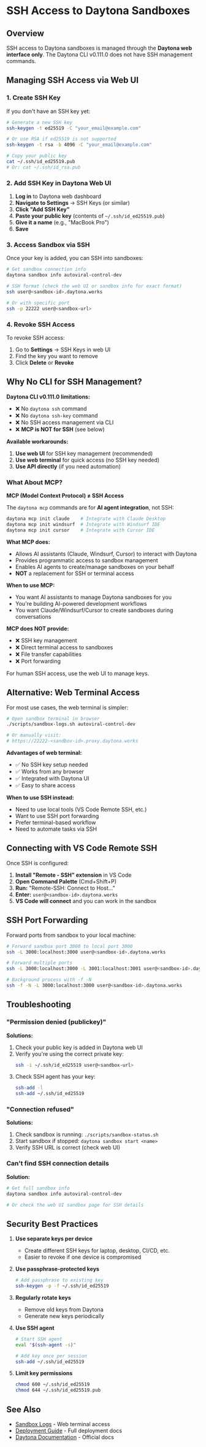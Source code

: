 # SSH Access to Daytona Sandboxes

## Overview

SSH access to Daytona sandboxes is managed through the **Daytona web interface only**. The Daytona CLI v0.111.0 does not have SSH management commands.

## Managing SSH Access via Web UI

### 1. Create SSH Key

If you don't have an SSH key yet:

```bash
# Generate a new SSH key
ssh-keygen -t ed25519 -C "your_email@example.com"

# Or use RSA if ed25519 is not supported
ssh-keygen -t rsa -b 4096 -C "your_email@example.com"

# Copy your public key
cat ~/.ssh/id_ed25519.pub
# Or: cat ~/.ssh/id_rsa.pub
```

### 2. Add SSH Key in Daytona Web UI

1. **Log in** to Daytona web dashboard
2. **Navigate to Settings** → SSH Keys (or similar)
3. **Click "Add SSH Key"**
4. **Paste your public key** (contents of `~/.ssh/id_ed25519.pub`)
5. **Give it a name** (e.g., "MacBook Pro")
6. **Save**

### 3. Access Sandbox via SSH

Once your key is added, you can SSH into sandboxes:

```bash
# Get sandbox connection info
daytona sandbox info autoviral-control-dev

# SSH format (check the web UI or sandbox info for exact format)
ssh user@<sandbox-id>.daytona.works

# Or with specific port
ssh -p 22222 user@<sandbox-url>
```

### 4. Revoke SSH Access

To revoke SSH access:

1. Go to **Settings** → SSH Keys in web UI
2. Find the key you want to remove
3. Click **Delete** or **Revoke**

## Why No CLI for SSH Management?

**Daytona CLI v0.111.0 limitations:**
- ❌ No `daytona ssh` command
- ❌ No `daytona ssh-key` command
- ❌ No SSH access management via CLI
- ❌ **MCP is NOT for SSH** (see below)

**Available workarounds:**
1. **Use web UI** for SSH key management (recommended)
2. **Use web terminal** for quick access (no SSH key needed)
3. **Use API directly** (if you need automation)

### What About MCP?

**MCP (Model Context Protocol) ≠ SSH Access**

The `daytona mcp` commands are for **AI agent integration**, not SSH:

```bash
daytona mcp init claude    # Integrate with Claude Desktop
daytona mcp init windsurf  # Integrate with Windsurf IDE
daytona mcp init cursor    # Integrate with Cursor IDE
```

**What MCP does:**
- Allows AI assistants (Claude, Windsurf, Cursor) to interact with Daytona
- Provides programmatic access to sandbox management
- Enables AI agents to create/manage sandboxes on your behalf
- **NOT** a replacement for SSH or terminal access

**When to use MCP:**
- You want AI assistants to manage Daytona sandboxes for you
- You're building AI-powered development workflows
- You want Claude/Windsurf/Cursor to create sandboxes during conversations

**MCP does NOT provide:**
- ❌ SSH key management
- ❌ Direct terminal access to sandboxes
- ❌ File transfer capabilities
- ❌ Port forwarding

For human SSH access, use the web UI to manage keys.

## Alternative: Web Terminal Access

For most use cases, the web terminal is simpler:

```bash
# Open sandbox terminal in browser
./scripts/sandbox-logs.sh autoviral-control-dev

# Or manually visit:
# https://22222-<sandbox-id>.proxy.daytona.works
```

**Advantages of web terminal:**
- ✅ No SSH key setup needed
- ✅ Works from any browser
- ✅ Integrated with Daytona UI
- ✅ Easy to share access

**When to use SSH instead:**
- Need to use local tools (VS Code Remote SSH, etc.)
- Want to use SSH port forwarding
- Prefer terminal-based workflow
- Need to automate tasks via SSH

## Connecting with VS Code Remote SSH

Once SSH is configured:

1. **Install "Remote - SSH" extension** in VS Code
2. **Open Command Palette** (Cmd+Shift+P)
3. **Run:** "Remote-SSH: Connect to Host..."
4. **Enter:** `user@<sandbox-id>.daytona.works`
5. **VS Code will connect** and you can work in the sandbox

## SSH Port Forwarding

Forward ports from sandbox to your local machine:

```bash
# Forward sandbox port 3000 to local port 3000
ssh -L 3000:localhost:3000 user@<sandbox-id>.daytona.works

# Forward multiple ports
ssh -L 3000:localhost:3000 -L 3001:localhost:3001 user@<sandbox-id>.daytona.works

# Background process with -f -N
ssh -f -N -L 3000:localhost:3000 user@<sandbox-id>.daytona.works
```

## Troubleshooting

### "Permission denied (publickey)"

**Solutions:**
1. Check your public key is added in Daytona web UI
2. Verify you're using the correct private key:
   ```bash
   ssh -i ~/.ssh/id_ed25519 user@<sandbox-url>
   ```
3. Check SSH agent has your key:
   ```bash
   ssh-add -l
   ssh-add ~/.ssh/id_ed25519
   ```

### "Connection refused"

**Solutions:**
1. Check sandbox is running: `./scripts/sandbox-status.sh`
2. Start sandbox if stopped: `daytona sandbox start <name>`
3. Verify SSH URL is correct (check web UI)

### Can't find SSH connection details

**Solution:**
```bash
# Get full sandbox info
daytona sandbox info autoviral-control-dev

# Or check the web UI sandbox page for SSH details
```

## Security Best Practices

1. **Use separate keys per device**
   - Create different SSH keys for laptop, desktop, CI/CD, etc.
   - Easier to revoke if one device is compromised

2. **Use passphrase-protected keys**
   ```bash
   # Add passphrase to existing key
   ssh-keygen -p -f ~/.ssh/id_ed25519
   ```

3. **Regularly rotate keys**
   - Remove old keys from Daytona
   - Generate new keys periodically

4. **Use SSH agent**
   ```bash
   # Start SSH agent
   eval "$(ssh-agent -s)"
   
   # Add key once per session
   ssh-add ~/.ssh/id_ed25519
   ```

5. **Limit key permissions**
   ```bash
   chmod 600 ~/.ssh/id_ed25519
   chmod 644 ~/.ssh/id_ed25519.pub
   ```

## See Also

- [Sandbox Logs](../scripts/README.md#-sandbox-logssh) - Web terminal access
- [Deployment Guide](DEPLOYMENT.md) - Full deployment docs
- [Daytona Documentation](https://www.daytona.io/docs/) - Official docs
